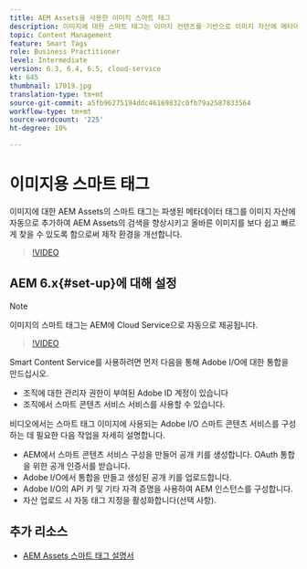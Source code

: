 ```yaml
---
title: AEM Assets을 사용한 이미지 스마트 태그
description: 이미지에 대한 스마트 태그는 이미지 컨텐츠를 기반으로 이미지 자산에 메타데이터 태그를 자동으로 지능적으로 추가하여 AEM 검색 기능을 향상시킵니다.
topic: Content Management
feature: Smart Tags
role: Business Practitioner
level: Intermediate
version: 6.3, 6.4, 6.5, cloud-service
kt: 645
thumbnail: 17019.jpg
translation-type: tm+mt
source-git-commit: a5fb96275194ddc46169832c0fb79a2587833564
workflow-type: tm+mt
source-wordcount: '225'
ht-degree: 10%

---
```



# 이미지용 스마트 태그

이미지에 대한 AEM Assets의 스마트 태그는 파생된 메타데이터 태그를 이미지 자산에 자동으로 추가하여 AEM Assets의 검색을 향상시키고 올바른 이미지를 보다 쉽고 빠르게 찾을 수 있도록 함으로써 제작 환경을 개선합니다.

>[!VIDEO](https://video.tv.adobe.com/v/17019/?quality=12&learn=on)

## AEM 6.x{#set-up}에 대해 설정

>[!NOTE]
> 이미지의 스마트 태그는 AEM에 Cloud Service으로 자동으로 제공됩니다.

>[!VIDEO](https://video.tv.adobe.com/v/17023/?quality=12&learn=on)

Smart Content Service를 사용하려면 먼저 다음을 통해 Adobe I/O에 대한 통합을 만드십시오.

* 조직에 대한 관리자 권한이 부여된 Adobe ID 계정이 있습니다
* 조직에서 스마트 콘텐츠 서비스 서비스를 사용할 수 있습니다.

비디오에서는 스마트 태그 이미지에 사용되는 Adobe I/O 스마트 콘텐츠 서비스를 구성하는 데 필요한 다음 작업을 자세히 설명합니다.

* AEM에서 스마트 콘텐츠 서비스 구성을 만들어 공개 키를 생성합니다. OAuth 통합을 위한 공개 인증서를 받습니다.
* Adobe I/O에서 통합을 만들고 생성된 공개 키를 업로드합니다.
* Adobe I/O의 API 키 및 기타 자격 증명을 사용하여 AEM 인스턴스를 구성합니다.
* 자산 업로드 시 자동 태그 지정을 활성화합니다(선택 사항).

## 추가 리소스

* [AEM Assets 스마트 태그 설명서](https://experienceleague.adobe.com/docs/experience-manager-cloud-service/assets/manage/smart-tags.html)
